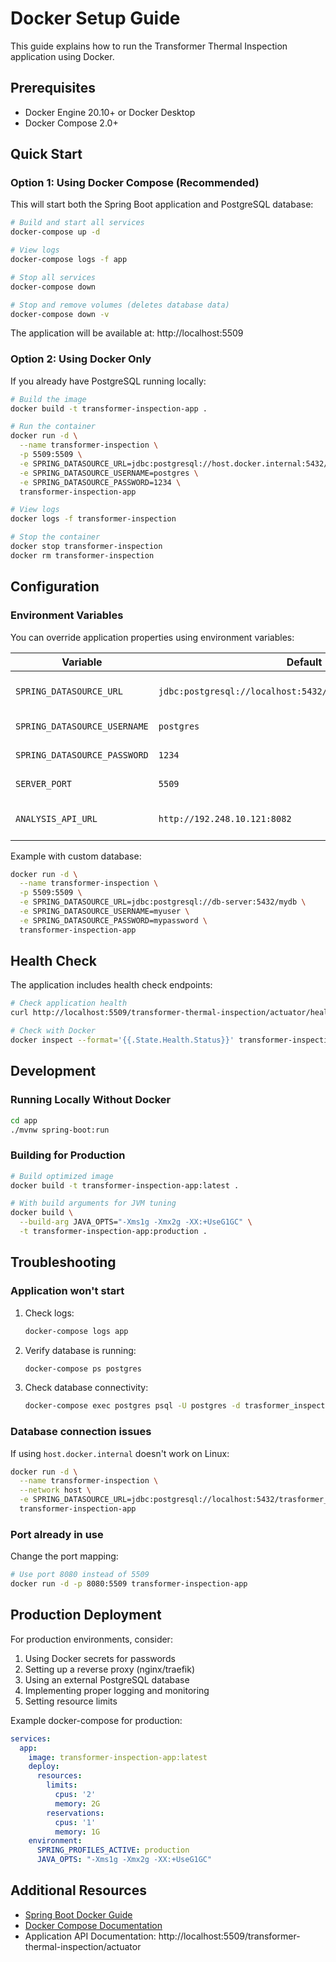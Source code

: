 # Docker Setup Guide

This guide explains how to run the Transformer Thermal Inspection application using Docker.

## Prerequisites

- Docker Engine 20.10+ or Docker Desktop
- Docker Compose 2.0+

## Quick Start

### Option 1: Using Docker Compose (Recommended)

This will start both the Spring Boot application and PostgreSQL database:

```bash
# Build and start all services
docker-compose up -d

# View logs
docker-compose logs -f app

# Stop all services
docker-compose down

# Stop and remove volumes (deletes database data)
docker-compose down -v
```

The application will be available at: http://localhost:5509

### Option 2: Using Docker Only

If you already have PostgreSQL running locally:

```bash
# Build the image
docker build -t transformer-inspection-app .

# Run the container
docker run -d \
  --name transformer-inspection \
  -p 5509:5509 \
  -e SPRING_DATASOURCE_URL=jdbc:postgresql://host.docker.internal:5432/trasformer_inspection_db \
  -e SPRING_DATASOURCE_USERNAME=postgres \
  -e SPRING_DATASOURCE_PASSWORD=1234 \
  transformer-inspection-app

# View logs
docker logs -f transformer-inspection

# Stop the container
docker stop transformer-inspection
docker rm transformer-inspection
```

## Configuration

### Environment Variables

You can override application properties using environment variables:

| Variable | Default | Description |
|----------|---------|-------------|
| `SPRING_DATASOURCE_URL` | `jdbc:postgresql://localhost:5432/trasformer_inspection_db` | Database connection URL |
| `SPRING_DATASOURCE_USERNAME` | `postgres` | Database username |
| `SPRING_DATASOURCE_PASSWORD` | `1234` | Database password |
| `SERVER_PORT` | `5509` | Application port |
| `ANALYSIS_API_URL` | `http://192.248.10.121:8082` | Python analysis API URL |

Example with custom database:

```bash
docker run -d \
  --name transformer-inspection \
  -p 5509:5509 \
  -e SPRING_DATASOURCE_URL=jdbc:postgresql://db-server:5432/mydb \
  -e SPRING_DATASOURCE_USERNAME=myuser \
  -e SPRING_DATASOURCE_PASSWORD=mypassword \
  transformer-inspection-app
```

## Health Check

The application includes health check endpoints:

```bash
# Check application health
curl http://localhost:5509/transformer-thermal-inspection/actuator/health

# Check with Docker
docker inspect --format='{{.State.Health.Status}}' transformer-inspection-app
```

## Development

### Running Locally Without Docker

```bash
cd app
./mvnw spring-boot:run
```

### Building for Production

```bash
# Build optimized image
docker build -t transformer-inspection-app:latest .

# With build arguments for JVM tuning
docker build \
  --build-arg JAVA_OPTS="-Xms1g -Xmx2g -XX:+UseG1GC" \
  -t transformer-inspection-app:production .
```

## Troubleshooting

### Application won't start

1. Check logs:
   ```bash
   docker-compose logs app
   ```

2. Verify database is running:
   ```bash
   docker-compose ps postgres
   ```

3. Check database connectivity:
   ```bash
   docker-compose exec postgres psql -U postgres -d trasformer_inspection_db -c '\dt'
   ```

### Database connection issues

If using `host.docker.internal` doesn't work on Linux:
```bash
docker run -d \
  --name transformer-inspection \
  --network host \
  -e SPRING_DATASOURCE_URL=jdbc:postgresql://localhost:5432/trasformer_inspection_db \
  transformer-inspection-app
```

### Port already in use

Change the port mapping:
```bash
# Use port 8080 instead of 5509
docker run -d -p 8080:5509 transformer-inspection-app
```

## Production Deployment

For production environments, consider:

1. Using Docker secrets for passwords
2. Setting up a reverse proxy (nginx/traefik)
3. Using an external PostgreSQL database
4. Implementing proper logging and monitoring
5. Setting resource limits

Example docker-compose for production:
```yaml
services:
  app:
    image: transformer-inspection-app:latest
    deploy:
      resources:
        limits:
          cpus: '2'
          memory: 2G
        reservations:
          cpus: '1'
          memory: 1G
    environment:
      SPRING_PROFILES_ACTIVE: production
      JAVA_OPTS: "-Xms1g -Xmx2g -XX:+UseG1GC"
```

## Additional Resources

- [Spring Boot Docker Guide](https://spring.io/guides/gs/spring-boot-docker/)
- [Docker Compose Documentation](https://docs.docker.com/compose/)
- Application API Documentation: http://localhost:5509/transformer-thermal-inspection/actuator
